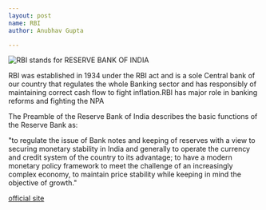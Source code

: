 ```yaml
---
layout: post
name: RBI 
author: Anubhav Gupta

---
```

<style>
  body{
    background-image: url("https://i.postimg.cc/ZRvJnc6t/piggy-bank-3117656.jpg");
  }
  </style>
<img  style="float:left;" src="https://www.google.com/imgres?imgurl=https%3A%2F%2Fqph.fs.quoracdn.net%2Fmain-qimg-9e43fbb0177a5ddffc4deb4e48a38627&imgrefurl=https%3A%2F%2Fwww.quora.com%2FWhat-does-the-RBI-logo-refer-to&tbnid=EsnmCQ5ILX7W9M&vet=12ahUKEwjxk8C7-5_pAhUQEnIKHc29BZ0QMygAegUIARCFAg..i&docid=eMaqFxDc21YYWM&w=420&h=420&q=rbi%20logo&ved=2ahUKEwjxk8C7-5_pAhUQEnIKHc29BZ0QMygAegUIARCFAg">
RBI stands for RESERVE BANK OF INDIA<br/>

RBI was established in 1934 under the RBI act and is a sole Central bank of our country that regulates the whole Banking sector and has responsibly of maintaining correct cash flow to fight inflation.RBI has major role in banking reforms and fighting the NPA<br/>

The Preamble of the Reserve Bank of India describes the basic functions of the Reserve Bank as:<br/>


"to regulate the issue of Bank notes and keeping of reserves with a view to securing monetary stability in India and generally to operate the currency and credit system of the country to its advantage; to have a modern monetary policy framework to meet the challenge of an increasingly complex economy, to maintain price stability while keeping in mind the objective of growth."<br/>

[official site](https://www.rbi.org.in/)

